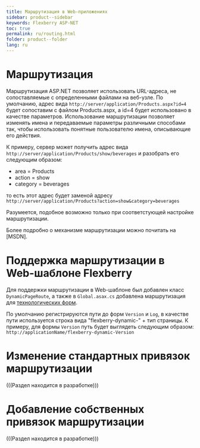 ```yaml
---
title: Маршрутизация в Web-приложениях
sidebar: product--sidebar
keywords: Flexberry ASP-NET
toc: true
permalink: ru/routing.html
folder: product--folder
lang: ru
---
```


# Маршрутизация
Маршрутизация ASP.NET позволяет использовать URL-адреса, не сопоставляемые с определенными файлами на веб-узле. По умолчанию, адрес вида `http://server/application/Products.aspx?id=4` будет сопоставим с файлом Products.aspx, а id=4 будет использовано в качестве параметров. Использование маршрутизации позволяет изменять имена и передаваемые параметры различными способами так, чтобы использовать понятные пользователю имена, описывающие его действия.

К примеру, сервер может получить адрес вида `http://server/application/Products/show/beverages` и разобрать его следующим образом:
* area = Products
* action = show
* category = beverages

то есть этот адрес будет заменой адресу `http://server/application/Products?action=show&category=beverages`

Разумеется, подобное возможно только при соответстующей настройке маршрутизации.

Более подробно о механизме маршрутизации можно почитать на [MSDN].

# Поддержка маршрутизации в Web-шаблоне Flexberry
Для поддержки маршрутизации в Web-шаблоне был добавлен класс `DynamicPageRoute`, а также в `Global.asax.cs` добавлена маршрутизация для [технологических форм](tech-forms-web.html).

По умолчанию регистрируются пути до форм `Version` и `Log`, в качестве пути используется строка вида "flexberry-dynamic-" + тип страницы. К примеру, для формы `Version` путь будет выглядеть следующим образом: `http://applicationName/flexberry-dynamic-Version`

# Изменение стандартных привязок маршрутизации
(((Раздел находится в разработке)))


# Добавление собственных привязок маршрутизации
(((Раздел находится в разработке)))

